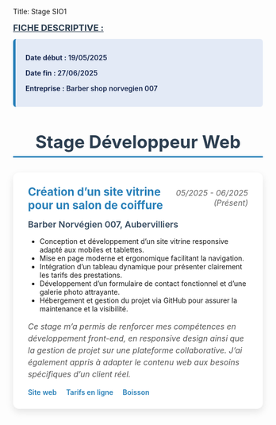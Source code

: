 Title: Stage SIO1

 <section class="fiche-descriptive">
    <u>FICHE DESCRIPTIVE :</u>
    <div class="dates-stage" aria-label="Dates du stage">
      <p><strong>Date début :</strong> 19/05/2025</p>
    <p><strong>Date fin :</strong> 27/06/2025</p>
    <p><strong>Entreprise :</strong> Barber shop norvegien 007</p>
    </div>

  <h1>Stage Développeur Web</h1>

  <section class="stage" aria-label="Description du stage développeur web">
    <div class="stage-header">
      <div class="stage-title">Création d’un site vitrine pour un salon de coiffure</div>
      <div class="stage-date">05/2025 - 06/2025 (Présent)</div>
    </div>
    <div class="stage-location">Barber Norvégien 007, Aubervilliers</div>
    <ul class="task">
  <li>Conception et développement d’un site vitrine responsive adapté aux mobiles et tablettes.</li>
  <li>Mise en page moderne et ergonomique facilitant la navigation.</li>
  <li>Intégration d’un tableau dynamique pour présenter clairement les tarifs des prestations.</li>
  <li>Développement d’un formulaire de contact fonctionnel et d’une galerie photo attrayante.</li>
  <li>Hébergement et gestion du projet via GitHub pour assurer la maintenance et la visibilité.</li>
</ul>
<p class="stage-description">
  Ce stage m’a permis de renforcer mes compétences en développement front-end, en responsive design ainsi que la gestion de projet sur une plateforme collaborative. J’ai également appris à adapter le contenu web aux besoins spécifiques d’un client réel.
</p>
<div class="links">
  <a href="https://github.com/Josue4231/MonCoiffeurEnLigne.com" target="_blank" rel="noopener">Site web</a>
  <a href="https://github.com/Josue4231/tarifcoiffeur" target="_blank" rel="noopener">Tarifs en ligne</a>
  <a href="https://github.com/Josue4231/boisson" target="_blank" rel="noopener">Boisson</a>
</div>
  </section>

<style>

/* Styles pour les éléments soulignés (<u>) */
u {
  font-weight: bold;
  font-size: 1.1rem;
  color: #2c3e50;
  text-decoration: underline;
  display: inline-block;
  margin-bottom: 12px;
}

/* Section fiche descriptive */
.fiche-descriptive {
  margin-bottom: 30px;
}

/* Bloc dates */
.dates-stage {
  background: #e3eaf6;
  padding: 15px 20px;
  border-left: 5px solid #2980b9;
  border-radius: 6px;
  color: #1a2a52;
  font-weight: 600;
  margin-bottom: 30px;
}

/* Titre principal */
h1 {
  color: #2c3e50;
  border-bottom: 3px solid #2980b9;
  padding-bottom: 8px;
  margin-bottom: 30px;
  font-size: 2.2rem;
  text-align: center;
}

/* Section stage */
.stage {
  background: white;
  padding: 25px 30px;
  border-radius: 12px;
  box-shadow: 0 6px 15px rgba(0,0,0,0.1);
  margin-bottom: 40px;
}

/* En-tête du stage */
.stage-header {
  display: flex;
  justify-content: space-between;
  align-items: baseline;
  margin-bottom: 15px;
  flex-wrap: wrap;
  gap: 10px;
}

.stage-title {
  font-weight: 700;
  font-size: 1.4rem;
  color: #2980b9;
  flex: 1 1 60%;
}

.stage-date {
  font-style: italic;
  color: #666;
  flex: 1 1 35%;
  text-align: right;
  font-size: 1rem;
}

/* Localisation */
.stage-location {
  font-weight: 600;
  color: #34495e;
  margin-bottom: 15px;
  font-size: 1.1rem;
}

/* Liste des tâches */
ul.tasks {
  list-style-type: disc;
  padding-left: 20px;
  color: #444;
  font-size: 1rem;
  margin-bottom: 20px;
}

ul.tasks li {
  margin-bottom: 10px;
  line-height: 1.5;
}

/* Description du stage */
.stage-description {
  margin-top: 15px;
  font-style: italic;
  color: #555;
  font-size: 1rem;
  line-height: 1.5;
}

/* Liens */
.links a {
  display: inline-block;
  margin-right: 15px;
  color: #2980b9;
  text-decoration: none;
  font-weight: 600;
  transition: color 0.3s ease;
}

.links a:hover {
  color: #1c5980;
  text-decoration: underline;
}
</style>






